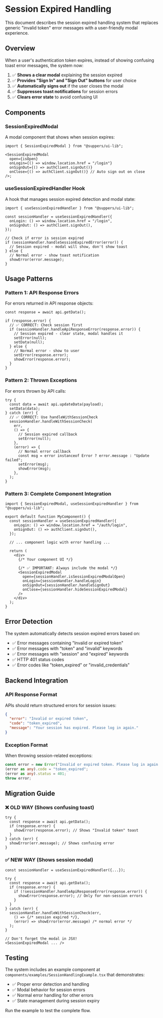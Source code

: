 # Session Expired Handling

This document describes the session expired handling system that replaces generic "invalid token"
error messages with a user-friendly modal experience.

## Overview

When a user's authentication token expires, instead of showing confusing toast error messages, the
system now:

1. ✅ **Shows a clear modal** explaining the session expired
2. ✅ **Provides "Sign In" and "Sign Out" buttons** for user choice
3. ✅ **Automatically signs out** if the user closes the modal
4. ✅ **Suppresses toast notifications** for session errors
5. ✅ **Clears error state** to avoid confusing UI

## Components

### SessionExpiredModal

A modal component that shows when session expires:

```tsx
import { SessionExpiredModal } from "@suppers/ui-lib";

<SessionExpiredModal
  open={isOpen}
  onLogin={() => window.location.href = "/login"}
  onSignOut={() => authClient.signOut()}
  onClose={() => authClient.signOut()} // Auto sign out on close
/>;
```

### useSessionExpiredHandler Hook

A hook that manages session expired detection and modal state:

```tsx
import { useSessionExpiredHandler } from "@suppers/ui-lib";

const sessionHandler = useSessionExpiredHandler({
  onLogin: () => window.location.href = "/login",
  onSignOut: () => authClient.signOut(),
});

// Check if error is session expired
if (sessionHandler.handleSessionExpiredError(error)) {
  // Session expired - modal will show, don't show toast
} else {
  // Normal error - show toast notification
  showError(error.message);
}
```

## Usage Patterns

### Pattern 1: API Response Errors

For errors returned in API response objects:

```tsx
const response = await api.getData();

if (response.error) {
  // ✅ CORRECT: Check session first
  if (sessionHandler.handleApiResponseError(response.error)) {
    // Session expired - clear state, modal handles it
    setError(null);
    setData(null);
  } else {
    // Normal error - show to user
    setError(response.error);
    showError(response.error);
  }
}
```

### Pattern 2: Thrown Exceptions

For errors thrown by API calls:

```tsx
try {
  const data = await api.updateData(payload);
  setData(data);
} catch (err) {
  // ✅ CORRECT: Use handleWithSessionCheck
  sessionHandler.handleWithSessionCheck(
    err,
    () => {
      // Session expired callback
      setError(null);
    },
    (error) => {
      // Normal error callback
      const msg = error instanceof Error ? error.message : "Update failed";
      setError(msg);
      showError(msg);
    },
  );
}
```

### Pattern 3: Complete Component Integration

```tsx
import { SessionExpiredModal, useSessionExpiredHandler } from "@suppers/ui-lib";

export default function MyComponent() {
  const sessionHandler = useSessionExpiredHandler({
    onLogin: () => window.location.href = "/auth/login",
    onSignOut: () => authClient.signOut(),
  });

  // ... component logic with error handling ...

  return (
    <div>
      {/* Your component UI */}

      {/* ✅ IMPORTANT: Always include the modal */}
      <SessionExpiredModal
        open={sessionHandler.isSessionExpiredModalOpen}
        onLogin={sessionHandler.handleLogin}
        onSignOut={sessionHandler.handleSignOut}
        onClose={sessionHandler.hideSessionExpiredModal}
      />
    </div>
  );
}
```

## Error Detection

The system automatically detects session expired errors based on:

- ✅ Error messages containing "Invalid or expired token"
- ✅ Error messages with "token" and "invalid" keywords
- ✅ Error messages with "session" and "expired" keywords
- ✅ HTTP 401 status codes
- ✅ Error codes like "token_expired" or "invalid_credentials"

## Backend Integration

### API Response Format

APIs should return structured errors for session issues:

```json
{
  "error": "Invalid or expired token",
  "code": "token_expired",
  "message": "Your session has expired. Please log in again."
}
```

### Exception Format

When throwing session-related exceptions:

```typescript
const error = new Error("Invalid or expired token. Please log in again.");
(error as any).code = "token_expired";
(error as any).status = 401;
throw error;
```

## Migration Guide

### ❌ OLD WAY (Shows confusing toast)

```tsx
try {
  const response = await api.getData();
  if (response.error) {
    showError(response.error); // Shows "Invalid token" toast
  }
} catch (err) {
  showError(err.message); // Shows confusing error
}
```

### ✅ NEW WAY (Shows session modal)

```tsx
const sessionHandler = useSessionExpiredHandler({...});

try {
  const response = await api.getData();
  if (response.error) {
    if (!sessionHandler.handleApiResponseError(response.error)) {
      showError(response.error); // Only for non-session errors
    }
  }
} catch (err) {
  sessionHandler.handleWithSessionCheck(err, 
    () => {/* session expired */}, 
    (error) => showError(error.message) /* normal error */
  );
}

// Don't forget the modal in JSX!
<SessionExpiredModal ... />
```

## Testing

The system includes an example component at `components/examples/SessionHandlingExample.tsx` that
demonstrates:

- ✅ Proper error detection and handling
- ✅ Modal behavior for session errors
- ✅ Normal error handling for other errors
- ✅ State management during session expiry

Run the example to test the complete flow.
